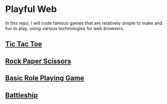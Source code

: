# Playful Web

In this repo, I will code famous games that are relatively simple to make and fun to play, using various technologies for web browsers.

## [Tic Tac Toe](https://selimbiber.github.io/PlayfulWeb/TicTacToe/)

## [Rock Paper Scissors](https://selimbiber.github.io/PlayfulWeb/RockPaperScissors/)

## [Basic Role Playing Game](https://selimbiber.github.io/PlayfulWeb/BasicRolePlayingGame/)

## [Battleship](https://selimbiber.github.io/PlayfulWeb/Battleship/)
